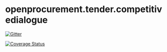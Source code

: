 # openprocurement.tender.competitivedialogue

[![Gitter](https://badges.gitter.im/openprocurement/openprocurement.tender.competitivedialogue.svg)](https://gitter.im/openprocurement/openprocurement.tender.competitivedialogue?utm_source=badge&utm_medium=badge&utm_campaign=pr-badge&utm_content=badge)

[![Coverage Status](https://coveralls.io/repos/github/gorserg/openprocurement.tender.competitivedialogue/badge.svg?branch=master)](https://coveralls.io/github/gorserg/openprocurement.tender.competitivedialogue?branch=master)
